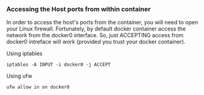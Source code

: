 
### Accessing the Host ports from within container

In order to access the host's ports from the container, you will need to open your Linux firewall. 
Fortunately, by default docker container access the network from the docker0 interface. 
So, just ACCEPTING access from docker0 intreface will work (provided you trust your docker container).

Using iptables
```
iptables -A INPUT -i docker0 -j ACCEPT
```

Using ufw
```
ufw allow in on docker0
```

